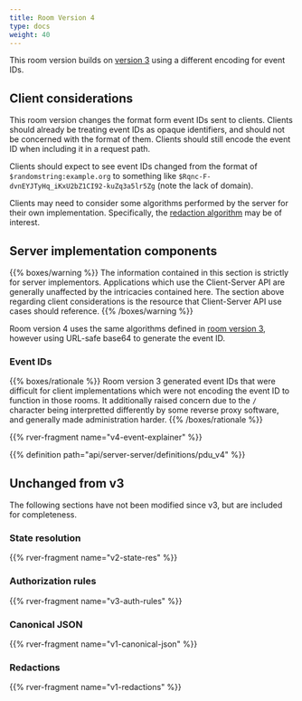```yaml
---
title: Room Version 4
type: docs
weight: 40
---
```


This room version builds on [version 3](/rooms/v3) using a different
encoding for event IDs.

## Client considerations

This room version changes the format form event IDs sent to clients.
Clients should already be treating event IDs as opaque identifiers, and
should not be concerned with the format of them. Clients should still
encode the event ID when including it in a request path.

Clients should expect to see event IDs changed from the format of
`$randomstring:example.org` to something like
`$Rqnc-F-dvnEYJTyHq_iKxU2bZ1CI92-kuZq3a5lr5Zg` (note the lack of
domain).

Clients may need to consider some algorithms performed by the server for
their own implementation. Specifically, the [redaction algorithm](#redactions)
may be of interest.

## Server implementation components

{{% boxes/warning %}}
The information contained in this section is strictly for server
implementors. Applications which use the Client-Server API are generally
unaffected by the intricacies contained here. The section above
regarding client considerations is the resource that Client-Server API
use cases should reference.
{{% /boxes/warning %}}

Room version 4 uses the same algorithms defined in [room version
3](/rooms/v3), however using URL-safe base64 to generate the event ID.

### Event IDs

{{% boxes/rationale %}}
Room version 3 generated event IDs that were difficult for client
implementations which were not encoding the event ID to function in
those rooms. It additionally raised concern due to the `/` character
being interpretted differently by some reverse proxy software, and
generally made administration harder.
{{% /boxes/rationale %}}

{{% rver-fragment name="v4-event-explainer" %}}

{{% definition path="api/server-server/definitions/pdu_v4" %}}

## Unchanged from v3

The following sections have not been modified since v3, but are included for
completeness.

### State resolution

{{% rver-fragment name="v2-state-res" %}}

### Authorization rules

{{% rver-fragment name="v3-auth-rules" %}}

### Canonical JSON

{{% rver-fragment name="v1-canonical-json" %}}

### Redactions

{{% rver-fragment name="v1-redactions" %}}
